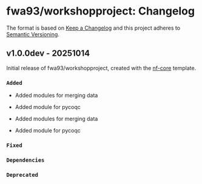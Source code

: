 # fwa93/workshopproject: Changelog

The format is based on [Keep a Changelog](https://keepachangelog.com/en/1.0.0/)
and this project adheres to [Semantic Versioning](https://semver.org/spec/v2.0.0.html).

## v1.0.0dev - 20251014

Initial release of fwa93/workshopproject, created with the [nf-core](https://nf-co.re/) template.

### `Added`
- Added modules for merging data
- Added module for pycoqc

- Added modules for merging data
- Added module for pycoqc

### `Fixed`

### `Dependencies`

### `Deprecated`
